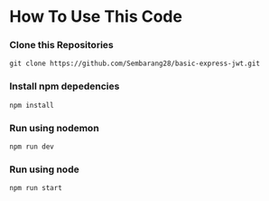 # How To Use This Code

### Clone this Repositories

    git clone https://github.com/Sembarang28/basic-express-jwt.git
 
### Install npm depedencies

    npm install

### Run using nodemon

    npm run dev
  
### Run using node

    npm run start
